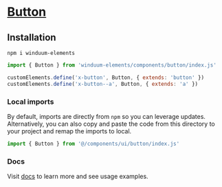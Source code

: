 # [Button](https://winduum.dev/docs/components/button.html)

## Installation
```shell
npm i winduum-elements
```

```js
import { Button } from 'winduum-elements/components/button/index.js'

customElements.define('x-button', Button, { extends: 'button' })
customElements.define('x-button--a', Button, { extends: 'a' })
```

### Local imports
By default, imports are directly from `npm` so you can leverage updates.
Alternatively, you can also copy and paste the code from this directory to your project and remap the imports to local.

```js
import { Button } from '@/components/ui/button/index.js'
```

### Docs
Visit [docs](https://winduum.dev/docs/components/button.html) to learn more and see usage examples.
